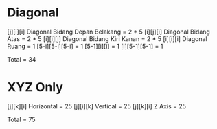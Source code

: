 # Diagonal
[j][i][i] Diagonal Bidang Depan Belakang  = 2 * 5
[i][j][i] Diagonal Bidang Atas = 2 * 5
[i][i][j] Diagonal Bidang Kiri Kanan = 2 * 5 
[i][i][i] Diagonal Ruang = 1
[5-i][5-i][5-i] = 1
[5-1][i][i] = 1
[i][5-1][5-1] = 1

Total = 34

# XYZ Only
[j][k][i] Horizontal = 25
[j][i][k] Vertical  = 25
[j][k][i] Z Axis = 25

Total = 75



